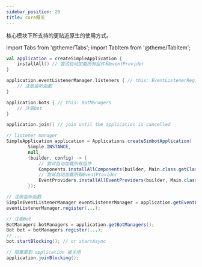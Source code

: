 ```yaml
---
sidebar_position: 20
title: core概览
---
```


核心模块下所支持的更贴近原生的使用方式。


import Tabs from '@theme/Tabs';
import TabItem from '@theme/TabItem';

<Tabs groupId="code">
<TabItem value="Kotlin" default attributes={{'data-value': `Kotlin`}}>

```kotlin
val application = createSimpleApplication {
    installAll() // 尝试自动加载所有组件和eventProvider
}

application.eventListenerManager.listeners { // this: EventListenerRegistrationDescriptionsGenerator
    // 注册监听函数
}

application.bots { // this: BotManagers
    // 注册bot
}

application.join() // join until the application is cancelled
```

</TabItem>
<TabItem value="Java" attributes={{'data-value': `Java`}}>

```java
// listener manager
SimpleApplication application = Applications.createSimbotApplication(
        Simple.INSTANCE,
        null,
        (builder, config) -> {
            // 尝试自动加载所有组件
            Components.installAllComponents(builder, Main.class.getClassLoader());
            // 尝试自动加载所有EventProvider
            EventProviders.installAllEventProviders(builder, Main.class.getClassLoader());
        });

// 注册监听函数
SimpleEventListenerManager eventListenerManager = application.getEventListenerManager();
eventListenerManager.register(...);

// 注册bot
BotManagers botManagers = application.getBotManagers();
Bot bot = botManagers.register(...);
// ...
bot.startBlocking(); // or startAsync

// 阻塞直到 application 被关闭
application.joinBlocking();
```

</TabItem>
</Tabs>
